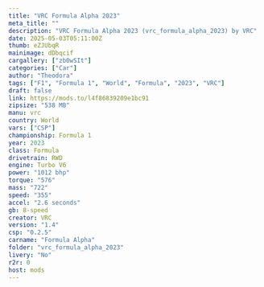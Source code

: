 ```yaml
---
title: "VRC Formula Alpha 2023"
meta_title: ""
description: "VRC Formula Alpha 2023 (vrc_formula_alpha_2023) by VRC"
date: 2025-05-03T05:11:00Z
thumb: eZJUbqR
mainimage: dDbqcif
cargallery: ["zb0wSIt"]
categories: ["Car"]
author: "Theodora"
tags: ["F1", "Formula 1", "World", "Formula", "2023", "VRC"]
draft: false
link: https://mods.to/l4f86839209e1bc91
zipsize: "538 MB"
manu: vrc
country: World
vars: ["CSP"]
championship: Formula 1
year: 2023
class: Formula
drivetrain: RWD
engine: Turbo V6
power: "1012 bhp"
torque: "576"
mass: "722"
speed: "355"
accel: "2.6 seconds"
gb: 8-speed
creator: VRC
version: "1.4"
csp: "0.2.5"
carname: "Formula Alpha"
folder: "vrc_formula_alpha_2023"
livery: "No"
r2r: 0
host: mods
---
```

